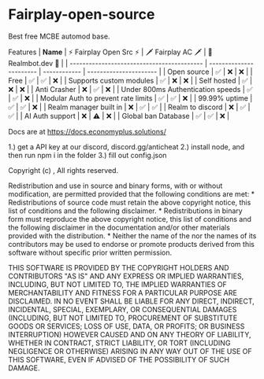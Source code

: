 # Fairplay-open-source


Best free MCBE automod base.


Features
| **Name**                                   | ⚡ Fairplay Open Src ⚡ | 🗡️ Fairplay AC 🗡️ | 🐢 Realmbot.dev 🐢 |
| ------------------------------------------ | ----------------------- | ------------ | ---------------------- |
| Open source                                | ✅                      | ❌           | ❌                    |
| Free                                       | ✅                      | ✅           | ❌                    |
| Supports custom modules                    | ✅                      | ❌           | ❌                    |
| Self hosted                                | ✅                      | ❌           | ❌                    |
| Anti Crasher                               | ❌                      | ✅           | ❌                    |
| Under 800ms Authentication speeds          | ✅                      | ✅           | ❌                    |
| Modular Auth to prevent rate limits        | ✅                      | ✅           | ❌                    |
| 99.99% uptime                              | ✅                      | ✅           | ❌                    |
| Realm manager built in                     | ❌                      | ✅           | ✅                    |
| Realm to discord                           | ❌                      | ✅           | ✅                    |
| AI Auth support                            | ❌                      | ⚠️           | ❌                    |
| Global ban Database                        | ✅                      | ✅           | ❌                    |


Docs are at https://docs.economyplus.solutions/



1.) get a API key at our discord, discord.gg/anticheat
2.) install node, and then run npm i in the folder
3.) fill out config.json



Copyright (c) <year>, <copyright holder>
All rights reserved.

Redistribution and use in source and binary forms, with or without
modification, are permitted provided that the following conditions are met:
    * Redistributions of source code must retain the above copyright
      notice, this list of conditions and the following disclaimer.
    * Redistributions in binary form must reproduce the above copyright
      notice, this list of conditions and the following disclaimer in the
      documentation and/or other materials provided with the distribution.
    * Neither the name of the <organization> nor the
      names of its contributors may be used to endorse or promote products
      derived from this software without specific prior written permission.

THIS SOFTWARE IS PROVIDED BY THE COPYRIGHT HOLDERS AND CONTRIBUTORS "AS IS" AND
ANY EXPRESS OR IMPLIED WARRANTIES, INCLUDING, BUT NOT LIMITED TO, THE IMPLIED
WARRANTIES OF MERCHANTABILITY AND FITNESS FOR A PARTICULAR PURPOSE ARE
DISCLAIMED. IN NO EVENT SHALL <COPYRIGHT HOLDER> BE LIABLE FOR ANY
DIRECT, INDIRECT, INCIDENTAL, SPECIAL, EXEMPLARY, OR CONSEQUENTIAL DAMAGES
(INCLUDING, BUT NOT LIMITED TO, PROCUREMENT OF SUBSTITUTE GOODS OR SERVICES;
LOSS OF USE, DATA, OR PROFITS; OR BUSINESS INTERRUPTION) HOWEVER CAUSED AND
ON ANY THEORY OF LIABILITY, WHETHER IN CONTRACT, STRICT LIABILITY, OR TORT
(INCLUDING NEGLIGENCE OR OTHERWISE) ARISING IN ANY WAY OUT OF THE USE OF THIS
SOFTWARE, EVEN IF ADVISED OF THE POSSIBILITY OF SUCH DAMAGE.
